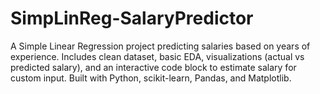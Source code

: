 # SimpLinReg-SalaryPredictor
A Simple Linear Regression project predicting salaries based on years of experience. Includes clean dataset, basic EDA, visualizations (actual vs predicted salary), and an interactive code block to estimate salary for custom input. Built with Python, scikit-learn, Pandas, and Matplotlib.
